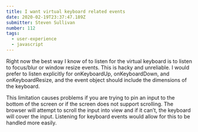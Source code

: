 ```yaml
---
title: I want virtual keyboard related events
date: 2020-02-19T23:37:47.189Z
submitter: Steven Sullivan
number: 112
tags:
  - user-experience
  - javascript
---
```

Right now the best way I know of to listen for the virtual keyboard is to listen to focus/blur or window resize events. This is hacky and unreliable. I would prefer to listen explicitly for onKeyboardUp, onKeyboardDown, and onKeyboardResize, and the event object should include the dimensions of the keyboard. 

This limitation causes problems if you are trying to pin an input to the bottom of the screen or if the screen does not support scrolling. The browser will attempt to scroll the input into view and if it can’t, the keyboard will cover the input. Listening for keyboard events would allow for this to be handled more easily.
